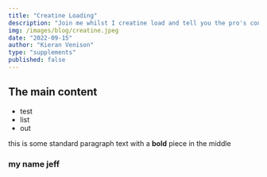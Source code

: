 ```yaml
---
title: "Creatine Loading"
description: "Join me whilst I creatine load and tell you the pro's cons and what not to do"
img: /images/blog/creatine.jpeg
date: "2022-09-15"
author: "Kieran Venison"
type: "supplements"
published: false
---
```


## The main content

- test
- list
- out

this is some standard paragraph text with a **bold** piece in the middle

### my name jeff
